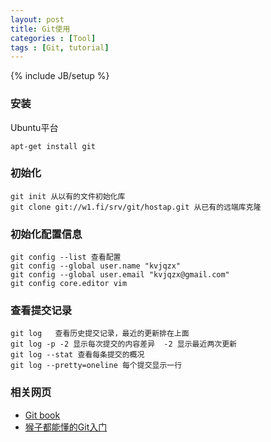 ```yaml
---
layout: post
title: Git使用
categories : [Tool]
tags : [Git, tutorial]
---
```

{% include JB/setup %}

### 安装
Ubuntu平台
```
apt-get install git
```

### 初始化
```
git init 从以有的文件初始化库
git clone git://w1.fi/srv/git/hostap.git 从已有的远端库克隆
```

### 初始化配置信息
```
git config --list 查看配置
git config --global user.name "kvjqzx"
git config --global user.email "kvjqzx@gmail.com"
git config core.editor vim
```

### 查看提交记录
```
git log   查看历史提交记录，最近的更新排在上面
git log -p -2 显示每次提交的内容差异  -2 显示最近两次更新
git log --stat 查看每条提交的概况
git log --pretty=oneline 每个提交显示一行
```

### 相关网页
* [Git book](https://git-scm.com/book)
* [猴子都能懂的Git入门](http://navisec-git.qiniudn.com/)
